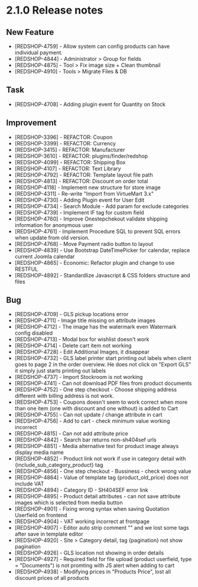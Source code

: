 # 2.1.0 Release notes

## New Feature

* [REDSHOP-4759] - Allow system can config products can have individual payment.
* [REDSHOP-4844] - Administrator > Group for fields
* [REDSHOP-4875] - Tool > Fix image size + Clean thumbnail
* [REDSHOP-4910] - Tools > Migrate Files & DB


## Task

* [REDSHOP-4708] - Adding plugin event for Quantity on Stock


## Improvement

* [REDSHOP-3396] - REFACTOR: Coupon
* [REDSHOP-3399] - REFACTOR: Currency
* [REDSHOP-3415] - REFACTOR: Manufacturer
* [REDSHOP-3610] - REFACTOR: plugins/finder/redshop
* [REDSHOP-4099] - REFACTOR: Shipping Box
* [REDSHOP-4107] - REFACTOR: Text Library
* [REDSHOP-4792] - REFACTOR: Template layout file path
* [REDSHOP-4813] - REFACTOR: Discount on order total
* [REDSHOP-4118] - Implement new structure for store image
* [REDSHOP-4311] - Re-write "Import from VirtueMart 3.x"
* [REDSHOP-4730] - Adding Plugin event for User Edit
* [REDSHOP-4734] - Search Module - Add param for exclude categories
* [REDSHOP-4739] - Implement IF tag for custom field
* [REDSHOP-4760] - Improve Onestepchekout validate shipping information for anonymous user
* [REDSHOP-4761] - Implement Procedure SQL to prevent SQL errors when update from old version.
* [REDSHOP-4768] - Move Payment radio button to layout
* [REDSHOP-4839] - Use Bootstrap DateTimePicker for calendar, replace current Joomla calendar
* [REDSHOP-4865] - Economic: Refactor plugin and change to use RESTFUL
* [REDSHOP-4892] - Standardlize Javascript & CSS folders structure and files


## Bug

* [REDSHOP-4709] - GLS pickup locations error
* [REDSHOP-4711] - Image title missing on attribute images
* [REDSHOP-4712] - The image has the watermark even Watermark config disabled
* [REDSHOP-4713] - Modal box for wishlist doesn't work
* [REDSHOP-4714] - Delete cart item not working
* [REDSHOP-4728] - Edit Additional Images, it disappear
* [REDSHOP-4732] - GLS label printer start printing out labels when client goes to page 2 in the order overview. He does not click on "Export GLS" it simply just starts printing out labels
* [REDSHOP-4737] - Import Stockroom is not working
* [REDSHOP-4741] - Can not download PDF files from product documents
* [REDSHOP-4752] - One step checkout - Choose shipping address different with billing address is not work.
* [REDSHOP-4753] - Coupons doesn't seem to work correct when more than one item (one with discount and one without) is added to Cart
* [REDSHOP-4755] - Can not update / change attribute in cart
* [REDSHOP-4756] - Add to cart - check minimum value working incorrect
* [REDSHOP-4815] - Can not add attribute price
* [REDSHOP-4842] - Search bar returns non-sh404sef urls
* [REDSHOP-4851] - Media alternative text for product image always display media name
* [REDSHOP-4852] - Product link not work if use in category detail with {include_sub_category_product} tag
* [REDSHOP-4856] - One step checkout - Bussiness - check wrong value
* [REDSHOP-4864] - Value of template tag {product_old_price} does not include VAT
* [REDSHOP-4894] - Category ID - SH404SEF error link
* [REDSHOP-4895] - Product detail attributes - can not save attribute images which is selected from media button
* [REDSHOP-4901] - Fixing wrong syntax when saving Quotation Userfield on frontend
* [REDSHOP-4904] - VAT working incorrect at frontpage
* [REDSHOP-4907] - Editor auto strip comment "<!-- -->" and we lost some tags after save in template editor
* [REDSHOP-4920] - Site > Category detail, tag {pagination} not show pagination
* [REDSHOP-4926] - GLS location not showing in order details
* [REDSHOP-4927] - Required field for file upload (product userfield, type = "Documents") is not promting with JS alert when adding to cart
* [REDSHOP-4938] - Modifying prices in "Products Price", lost all discount prices of all products